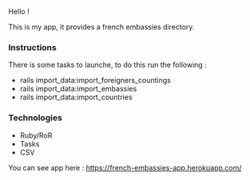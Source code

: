 Hello !

This is my app, it provides a french embassies directory.

### Instructions
There is some tasks to launche, to do this run the following :

- rails import_data:import_foreigners_countings
- rails import_data:import_embassies
- rails import_data:import_countries

### Technologies
- Ruby/RoR
- Tasks
- CSV

You can see app here : https://french-embassies-app.herokuapp.com/
